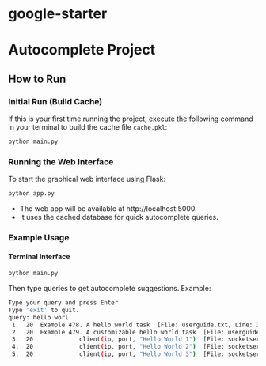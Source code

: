 # google-starter

# Autocomplete Project

## How to Run

### Initial Run (Build Cache)

If this is your first time running the project, execute the following command in your terminal to build the cache file `cache.pkl`:

```bash
python main.py
```

### Running the Web Interface
To start the graphical web interface using Flask:
```bash
python app.py
```
* The web app will be available at http://localhost:5000.
* It uses the cached database for quick autocomplete queries.

### Example Usage
#### Terminal Interface
```bash
python main.py
```

Then type queries to get autocomplete suggestions. Example:

```bash
Type your query and press Enter.
Type 'exit' to quit.
query: hello worl
 1.  20  Example 478. A hello world task  [File: userguide.txt, Line: 36908]
 2.  20  Example 479. A customizable hello world task  [File: userguide.txt, Line: 36940]
 3.  20             client(ip, port, "Hello World 1")  [File: socketserver.txt, Line: 599]
 4.  20             client(ip, port, "Hello World 2")  [File: socketserver.txt, Line: 600]
 5.  20             client(ip, port, "Hello World 3")  [File: socketserver.txt, Line: 601]
```